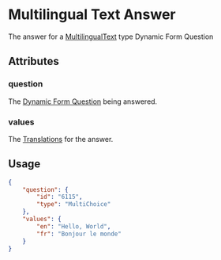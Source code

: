 # Multilingual Text Answer <Badge text="object" vertical="middle" />
The answer for a [MultilingualText](./df-question-type/#multilingual-text) type Dynamic Form Question

## Attributes
### question <Badge text="object" vertical="middle"/>
The [Dynamic Form Question](./df-question) being answered.

### values <Badge text="object" vertical="middle" />
The [Translations](./translations) for the answer.

## Usage
``` json
{
    "question": {
        "id": "6115",
        "type": "MultiChoice"
    },
    "values": {
        "en": "Hello, World",
        "fr": "Bonjour le monde"
    }
}
```